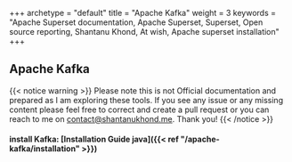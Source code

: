 +++ 
archetype = "default" 
title = "Apache Kafka" 
weight = 3
keywords     = "Apache Superset documentation, Apache Superset, Superset, Open source reporting, Shantanu Khond, At wish, Apache superset installation"
+++


## Apache Kafka
{{< notice warning >}}
Please note this is not Official documentation and prepared as I am exploring these tools. If you see any issue or any missing content please feel free to correct and create a pull request or you can reach to me on contact@shantanukhond.me. Thank you!
{{< /notice >}}



#### install Kafka: [Installation Guide java]({{< ref "/apache-kafka/installation" >}})
